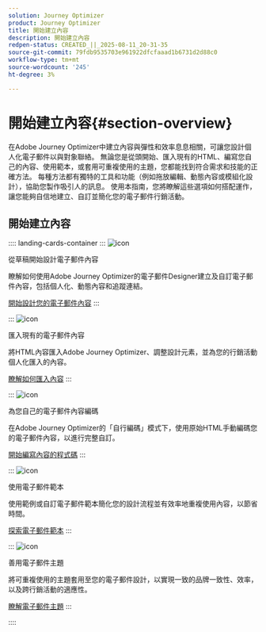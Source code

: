 ```yaml
---
solution: Journey Optimizer
product: Journey Optimizer
title: 開始建立內容
description: 開始建立內容
redpen-status: CREATED_||_2025-08-11_20-31-35
source-git-commit: 79fdb9535703e961922dfcfaaad1b6731d2d88c0
workflow-type: tm+mt
source-wordcount: '245'
ht-degree: 3%

---
```



# 開始建立內容{#section-overview}

在Adobe Journey Optimizer中建立內容與彈性和效率息息相關，可讓您設計個人化電子郵件以與對象聯絡。 無論您是從頭開始、匯入現有的HTML、編寫您自己的內容、使用範本，或套用可重複使用的主題，您都能找到符合需求和技能的正確方法。 每種方法都有獨特的工具和功能（例如拖放編輯、動態內容或模組化設計），協助您製作吸引人的訊息。 使用本指南，您將瞭解這些選項如何搭配運作，讓您能夠自信地建立、自訂並簡化您的電子郵件行銷活動。

## 開始建立內容

:::: landing-cards-container
:::
![icon](https://cdn.experienceleague.adobe.com/icons/circle-play.svg)

從草稿開始設計電子郵件內容

瞭解如何使用Adobe Journey Optimizer的電子郵件Designer建立及自訂電子郵件內容，包括個人化、動態內容和追蹤連結。

[開始設計您的電子郵件內容](../using/email/content-from-scratch.md)
:::

:::
![icon](https://cdn.experienceleague.adobe.com/icons/list-check.svg)

匯入現有的電子郵件內容

將HTML內容匯入Adobe Journey Optimizer、調整設計元素，並為您的行銷活動個人化匯入的內容。

[瞭解如何匯入內容](../using/email/existing-content.md)
:::

:::
![icon](https://cdn.experienceleague.adobe.com/icons/code-branch.svg)

為您自己的電子郵件內容編碼

在Adobe Journey Optimizer的「自行編碼」模式下，使用原始HTML手動編碼您的電子郵件內容，以進行完整自訂。

[開始編寫內容的程式碼](../using/email/code-content.md)
:::

:::
![icon](https://cdn.experienceleague.adobe.com/icons/puzzle-piece.svg)

使用電子郵件範本

使用範例或自訂電子郵件範本簡化您的設計流程並有效率地重複使用內容，以節省時間。

[探索電子郵件範本](../using/email/use-email-templates.md)
:::

:::
![icon](https://cdn.experienceleague.adobe.com/icons/gear.svg)

善用電子郵件主題

將可重複使用的主題套用至您的電子郵件設計，以實現一致的品牌一致性、效率，以及跨行銷活動的適應性。

[瞭解電子郵件主題](../using/email/apply-email-themes.md)
:::

::::
